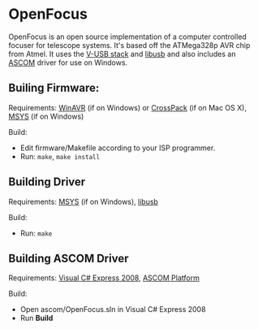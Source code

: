 OpenFocus
=========
OpenFocus is an open source implementation of a computer controlled focuser for
telescope systems. It's based off the ATMega328p AVR chip from Atmel. It uses
the [V-USB stack][vusb] and [libusb][libusb] and also includes an
[ASCOM][ascom] driver for use on Windows.

Builing Firmware:
---------

Requirements:  [WinAVR][winavr] (if on Windows) or [CrossPack][crosspack] (if on Mac OS X), [MSYS][msys] (if on Windows)

Build:

- Edit firmware/Makefile according to your ISP programmer.
- Run: `make`,  `make install`


Building Driver
------

Requirements: [MSYS][msys] (if on Windows), [libusb][libusb]

Build:

- Run: `make`


Building ASCOM Driver
-----------

Requirements: [Visual C# Express 2008][c#], [ASCOM Platform][ascom]

Build:

- Open ascom/OpenFocus.sln in Visual C# Express 2008
- Run **Build**

[vusb]:http://www.obdev.at/products/vusb/index.html
[libusb]:http://www.libusb.org/
[winavr]:http://winavr.sourceforge.net/
[crosspack]:http://www.obdev.at/products/crosspack/index.html
[msys]:http://www.mingw.org/wiki/MSYS
[ascom]:http://ascom-standards.org/
[c#]:http://www.microsoft.com/express/Downloads/#2008-Visual-CS
